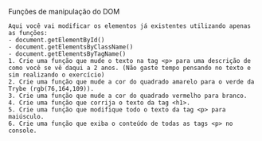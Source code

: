 Funções de manipulação do DOM

    Aqui você vai modificar os elementos já existentes utilizando apenas as funções:
    - document.getElementById()
    - document.getElementsByClassName()
    - document.getElementsByTagName()
    1. Crie uma função que mude o texto na tag <p> para uma descrição de como você se vê daqui a 2 anos. (Não gaste tempo pensando no texto e sim realizando o exercício)
    2. Crie uma função que mude a cor do quadrado amarelo para o verde da Trybe (rgb(76,164,109)).
    3. Crie uma função que mude a cor do quadrado vermelho para branco.
    4. Crie uma função que corrija o texto da tag <h1>.
    5. Crie uma função que modifique todo o texto da tag <p> para maiúsculo.
    6. Crie uma função que exiba o conteúdo de todas as tags <p> no console.
